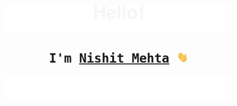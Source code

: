 <p align="center">
  <img src="https://github.com/nishitxmehta/nishitxmehta/blob/main/assest/header.svg"/>
</p>

<h1 align="center">
<samp>I'm <a href="https://www.linkedin.com/in/nishitmehta-/" target="_blank">Nishit Mehta</a> <img src="https://github.com/nishitxmehta/nishitxmehta/blob/main/assest/wavingHand.gif" width="25"> </samp>
</h1>

<p align="center">
  <img src="https://github.com/nishitxmehta/nishitxmehta/blob/main/assest/footer.svg"/>
</p>
<!--
**nishitxmehta/nishitxmehta** is a ✨ _special_ ✨ repository because its `README.md` (this file) appears on your GitHub profile.

Here are some ideas to get you started:

- 🔭 I’m currently working on ...
- 🌱 I’m currently learning ...
- 👯 I’m looking to collaborate on ...
- 🤔 I’m looking for help with ...
- 💬 Ask me about ...
- 📫 How to reach me: ...
- 😄 Pronouns: ...
- ⚡ Fun fact: ...
-->

